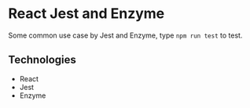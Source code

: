 # React Jest and Enzyme

Some common use case by Jest and Enzyme, type ```npm run test``` to test.

## Technologies

- React
- Jest
- Enzyme